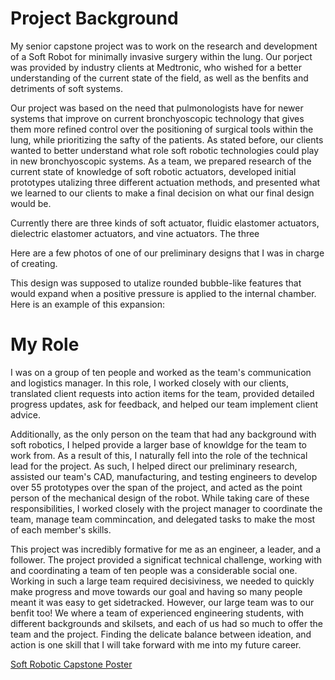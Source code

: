 # Project Background

My senior capstone project was to work on the research and development of a Soft Robot for minimally invasive surgery within the lung. Our porject was provided by industry clients at Medtronic, who wished for a better understanding of the current state of the field, as well as the benfits and detriments of soft systems.

Our project was based on the need that pulmonologists have for newer systems that improve on current bronchyoscopic technology that gives them more refined control over the positioning of surgical tools within the lung, while prioritizing the safty of the patients. As stated before, our clients wanted to better understand what role soft robotic technologies could play in new bronchyoscopic systems. As a team, we prepared research of the current state of knowledge of soft robotic actuators, developed initial prototypes utalizing three different actuation methods, and presented what we learned to our clients to make a final decision on what our final design would be.

Currently there are three kinds of soft actuator, fluidic elastomer actuators, dielectric elastomer actuators, and vine actuators. The three 

Here are a few photos of one of our preliminary designs that I was in charge of creating.

This design was supposed to utalize rounded bubble-like features that would expand when a positive pressure is applied to the internal chamber. Here is an example of this expansion:



# My Role

I was on a group of ten people and worked as the team's communication and logistics manager. In this role, I worked closely with our clients, translated client requests into action items for the team, provided detailed progress updates, ask for feedback, and helped our team implement client advice. 

Additionally, as the only person on the team that had any background with soft robotics, I helped provide a larger base of knowldge for the team to work from. As a result of this, I naturally fell into the role of the technical lead for the project. As such, I helped direct our preliminary research, assisted our team's CAD, manufacturing, and testing engineers to develop over 55 prototypes over the span of the project, and acted as the point person of the mechanical design of the robot. While taking care of these responsibilities, I worked closely with the project manager to coordinate the team, manage team commincation, and delegated tasks to make the most of each member's skills.



This project was incredibly formative for me as an engineer, a leader, and a follower. The project provided a significat technical challenge, working with and coordinating a team of ten people was a considerable social one. Working in such a large team required decisiviness, we needed to quickly make progress and move towards our goal and having so many people meant it was easy to get sidetracked. However, our large team was to our benfit too! We where a team of experienced engineering students, with different backgrounds and skilsets, and each of us had so much to offer the team and the project. Finding the delicate balance between ideation, and action is one skill that I will take forward with me into my future career. 




[Soft Robotic Capstone Poster](CapstonePoster.html)

